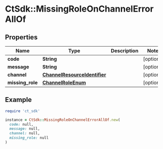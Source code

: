 # CtSdk::MissingRoleOnChannelErrorAllOf

## Properties

| Name | Type | Description | Notes |
| ---- | ---- | ----------- | ----- |
| **code** | **String** |  | [optional] |
| **message** | **String** |  | [optional] |
| **channel** | [**ChannelResourceIdentifier**](ChannelResourceIdentifier.md) |  | [optional] |
| **missing_role** | [**ChannelRoleEnum**](ChannelRoleEnum.md) |  | [optional] |

## Example

```ruby
require 'ct_sdk'

instance = CtSdk::MissingRoleOnChannelErrorAllOf.new(
  code: null,
  message: null,
  channel: null,
  missing_role: null
)
```

